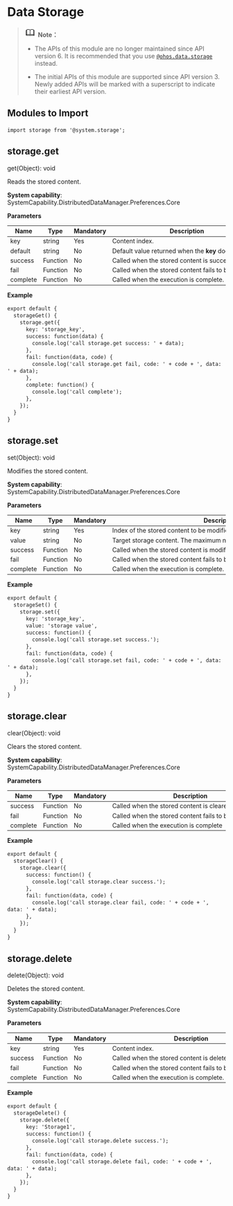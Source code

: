 # Data Storage

> ![icon-note.gif](public_sys-resources/icon-note.gif) **Note：**
> - The APIs of this module are no longer maintained since API version 6. It is recommended that you use [`@ohos.data.storage`](js-apis-data-storage.md) instead.
> 
> - The initial APIs of this module are supported since API version 3. Newly added APIs will be marked with a superscript to indicate their earliest API version.


## Modules to Import


```
import storage from '@system.storage';
```


## storage.get

get(Object): void

Reads the stored content.

**System capability**: SystemCapability.DistributedDataManager.Preferences.Core

**Parameters**

| Name | Type | Mandatory | Description |
| -------- | -------- | -------- | -------- |
| key | string | Yes | Content&nbsp;index. |
| default | string | No | Default&nbsp;value&nbsp;returned&nbsp;when&nbsp;the&nbsp;**key**&nbsp;does&nbsp;not&nbsp;exist. |
| success | Function | No | Called&nbsp;when&nbsp;the&nbsp;stored&nbsp;content&nbsp;is&nbsp;successfully&nbsp;read. |
| fail | Function | No | Called&nbsp;when&nbsp;the&nbsp;stored&nbsp;content&nbsp;fails&nbsp;to&nbsp;be&nbsp;read. |
| complete | Function | No | Called&nbsp;when&nbsp;the&nbsp;execution&nbsp;is&nbsp;complete. |

**Example**

```
export default {    
  storageGet() {        
    storage.get({            
      key: 'storage_key',            
      success: function(data) {                
        console.log('call storage.get success: ' + data);            
      },            
      fail: function(data, code) {                
        console.log('call storage.get fail, code: ' + code + ', data: ' + data);            
      },            
      complete: function() {                
        console.log('call complete');            
      },
    });    
  }
}
```


## storage.set

set(Object): void

Modifies the stored content.

**System capability**: SystemCapability.DistributedDataManager.Preferences.Core

**Parameters**

| Name | Type | Mandatory | Description |
| -------- | -------- | -------- | -------- |
| key | string | Yes | Index&nbsp;of&nbsp;the&nbsp;stored&nbsp;content&nbsp;to&nbsp;be&nbsp;modified. |
| value | string | No | Target&nbsp;storage&nbsp;content.&nbsp;The&nbsp;maximum&nbsp;number&nbsp;of&nbsp;characters&nbsp;allowed&nbsp;is&nbsp;128. |
| success | Function | No | Called&nbsp;when&nbsp;the&nbsp;stored&nbsp;content&nbsp;is&nbsp;modified&nbsp;successfully. |
| fail | Function | No | Called&nbsp;when&nbsp;the&nbsp;stored&nbsp;content&nbsp;fails&nbsp;to&nbsp;be&nbsp;modified. |
| complete | Function | No | Called&nbsp;when&nbsp;the&nbsp;execution&nbsp;is&nbsp;complete. |

**Example**

```
export default {    
  storageSet() {        
    storage.set({            
      key: 'storage_key',            
      value: 'storage value',            
      success: function() {                
        console.log('call storage.set success.');            
      },            
      fail: function(data, code) {                
        console.log('call storage.set fail, code: ' + code + ', data: ' + data);            
      },        
    });    
  }
}
```


## storage.clear

clear(Object): void

Clears the stored content.

**System capability**: SystemCapability.DistributedDataManager.Preferences.Core

**Parameters**

| Name | Type | Mandatory | Description |
| -------- | -------- | -------- | -------- |
| success | Function | No | Called&nbsp;when&nbsp;the&nbsp;stored&nbsp;content&nbsp;is&nbsp;cleared&nbsp;successfully |
| fail | Function | No | Called&nbsp;when&nbsp;the&nbsp;stored&nbsp;content&nbsp;fails&nbsp;to&nbsp;be&nbsp;cleared |
| complete | Function | No | Called&nbsp;when&nbsp;the&nbsp;execution&nbsp;is&nbsp;complete |

**Example**

```
export default {    
  storageClear() {        
    storage.clear({            
      success: function() {                
        console.log('call storage.clear success.');            
      },            
      fail: function(data, code) {                
        console.log('call storage.clear fail, code: ' + code + ', data: ' + data);            
      },        
    });    
  }
}
```


## storage.delete

delete(Object): void

Deletes the stored content.

**System capability**: SystemCapability.DistributedDataManager.Preferences.Core

**Parameters**

| Name | Type | Mandatory | Description |
| -------- | -------- | -------- | -------- |
| key | string | Yes | Content&nbsp;index. |
| success | Function | No | Called&nbsp;when&nbsp;the&nbsp;stored&nbsp;content&nbsp;is&nbsp;deleted&nbsp;successfully. |
| fail | Function | No | Called&nbsp;when&nbsp;the&nbsp;stored&nbsp;content&nbsp;fails&nbsp;to&nbsp;be&nbsp;deleted. |
| complete | Function | No | Called&nbsp;when&nbsp;the&nbsp;execution&nbsp;is&nbsp;complete. |

**Example**

```
export default {    
  storageDelete() {        
    storage.delete({            
      key: 'Storage1',            
      success: function() {                
        console.log('call storage.delete success.');            
      },            
      fail: function(data, code) {                
        console.log('call storage.delete fail, code: ' + code + ', data: ' + data);            
      },        
    });    
  }
}
```